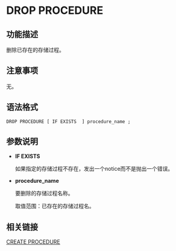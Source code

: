 # DROP PROCEDURE<a name="ZH-CN_TOPIC_0289900018"></a>

## 功能描述<a name="zh-cn_topic_0283137697_zh-cn_topic_0237122145_zh-cn_topic_0059778377_se53c099099b3499097fe40da9daf8b12"></a>

删除已存在的存储过程。

## 注意事项<a name="zh-cn_topic_0283137697_zh-cn_topic_0237122145_zh-cn_topic_0059778377_s1e16e3722cae4864ad570562a7f7273e"></a>

无。

## 语法格式<a name="zh-cn_topic_0283137697_zh-cn_topic_0237122145_zh-cn_topic_0059778377_s7fd54cba57c541c5a49626ef477adc4a"></a>

```
DROP PROCEDURE [ IF EXISTS  ] procedure_name ;
```

## 参数说明<a name="zh-cn_topic_0283137697_zh-cn_topic_0237122145_zh-cn_topic_0059778377_s080d001d1a1d451cb6e4965bea42c9e9"></a>

-   **IF EXISTS**

    如果指定的存储过程不存在，发出一个notice而不是抛出一个错误。

-   **procedure\_name**

    要删除的存储过程名称。

    取值范围：已存在的存储过程名。


## 相关链接<a name="zh-cn_topic_0283137697_zh-cn_topic_0237122145_zh-cn_topic_0059778377_s79db76d7068b489c8b96c2c51494ee04"></a>

[CREATE PROCEDURE](CREATE-PROCEDURE.md)

